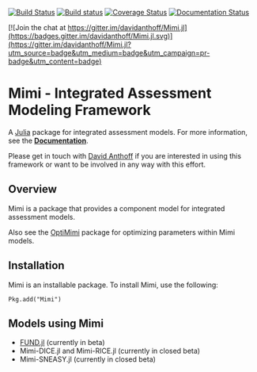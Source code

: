 [![Build Status](https://travis-ci.org/davidanthoff/Mimi.jl.svg?branch=master)](https://travis-ci.org/davidanthoff/Mimi.jl)
[![Build status](https://ci.appveyor.com/api/projects/status/ppdbe3p1lfh4c2jl?svg=true)](https://ci.appveyor.com/project/davidanthoff/mimi-jl)
[![Coverage Status](https://coveralls.io/repos/davidanthoff/Mimi.jl/badge.svg?branch=master&service=github)](https://coveralls.io/github/davidanthoff/Mimi.jl?branch=master)
[![Documentation Status](https://readthedocs.org/projects/mimi/badge/?version=latest)](https://readthedocs.org/projects/mimi/?badge=latest)

[![Join the chat at https://gitter.im/davidanthoff/Mimi.jl](https://badges.gitter.im/davidanthoff/Mimi.jl.svg)](https://gitter.im/davidanthoff/Mimi.jl?utm_source=badge&utm_medium=badge&utm_campaign=pr-badge&utm_content=badge)

# Mimi - Integrated Assessment Modeling Framework

A [Julia](http://julialang.org) package for integrated assessment models. For more information, see the **[Documentation](http://mimi.readthedocs.org/en/latest/)**.

Please get in touch with [David Anthoff](http://www.david-anthoff.com) if you are interested in using this framework or want to be involved in any way with this effort.

## Overview

Mimi is a package that provides a component model for integrated assessment models.

Also see the [OptiMimi](http://github.com/jrising/OptiMimi.jl) package for optimizing parameters within Mimi models.

## Installation

Mimi is an installable package. To install Mimi, use the following:

````
Pkg.add("Mimi")
````

## Models using Mimi

* [FUND.jl](https://github.com/davidanthoff/fund.jl) (currently in beta)
* Mimi-DICE.jl and Mimi-RICE.jl (currently in closed beta)
* Mimi-SNEASY.jl (currently in closed beta)
